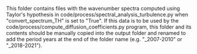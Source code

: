This folder contains files with the wavenumber spectra computed using Taylor's hypothesis in code/process/spectral_analysis_turbulence.py when "convert_spectrum_TH" is set to "True". If this data is to be used by the code/process/compute_diffusion_coefficients.py program, this folder and its contents should be manually copied into the output folder and renamed to add the period years at the end of the folder name (e.g. "_2007-2010" or "_2018-2021").